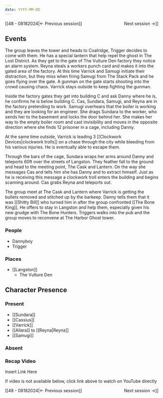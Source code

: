 ```yaml
---
date: YYYY-MM-DD
---
```

[[48 - 08182024|← Previous session]] <span style="float: right;">Next session →]]</span>

## Events
The group leaves the tower and heads to Coalridge, Trigger decides to come with them. He has a special lantern that help repel the ghost in The Lost District. As they get to the gate of The Vulture Den factory they notice an alarm system. Reyna steals a workers punch card and makes it into the gated area of the factory. At this time Varrick and Samugi initiate their distraction, but they miss when firing Samugi from The Stack Pack and he goes flying over the gate. A gunman on the gate starts shooting into the crowd causing chaos.  Varrick stays outside to keep fighting the gunman.

Inside the factory gates they get into building C and ask Danny where he is, he confirms he is below building C. Cas, Sundara, Samugi, and Reyna are in the factory pretending to work. Samugi overhears that the boiler is working and they are looking for an engineer. She drags Sundara to the worker, who sends her to the basement and locks the door behind her. She makes her way to the empty boiler room and cast invisibility and moves in the opposite direction where she finds 12 prisoner in a cage, including Danny. 

At the same time outside, Varrick is leading 3 [[Clockwork Devices|clockwork trolls]] on a chase through the city while bleeding from his various injuries. He is eventually able to escape them.

Through the bars of the cage, Sundara wraps her arms around Danny and teleports 60ft over the streets of Langston. They feather fall to the ground and head to the meeting point, The Cask and Lantern. On the way she messages Cas and tells him she has Danny and to extract himself. Just as he is receiving this message a clockwork troll enters the building and begins scanning around. Cas grabs Reyna and teleports out. 

The group meet at The Cask and Lantern where Varrick is getting the bullets removed and stitched up by the barkeep. Danny tells them that it was [[Shitty Bill]] who turned him in after the group confronted [[The Bone King]]. He offers to stay in Langston and help them, especially given his new grudge with The Bone Hunters. Triggers walks into the pub and the group moves to reconvene at The Harbor Ghost tower. 

### People
- Dannyboy
- Trigger

### Places 
- [[Langston]]
	- The Vulture Den

## Character Presence 
### Present
- [[Sundara]] 
- [[Cassius]] 
- [[Varrick]] 
- [[Allara]] to [[Reyna|Reyna]]
- [[Samugi]] 
### Absent


### Recap Video
Insert Link Here

If video is not available below, click link above to watch on YouTube directly

[[48 - 08182024|← Previous session]] <span style="float: right;">Next session →]]</span>